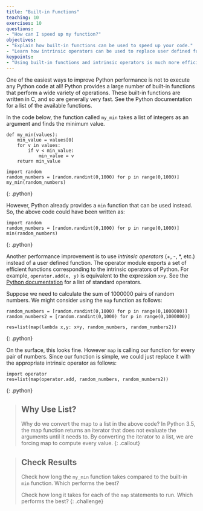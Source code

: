 ```yaml
---
title: "Built-in Functions"
teaching: 10
exercises: 10
questions:
- "How can I speed up my function?"
objectives:
- "Explain how built-in functions can be used to speed up your code."
- "Learn how intrinsic operators can be used to replace user defined functions."
keypoints:
- "Using built-in functions and intrinsic operators is much more efficient."
---
```

One of the easiest ways to improve Python performance is not to execute any 
Python code at all! Python provides a large number of built-in functions 
that perform a wide variety of operations. These built-in functions are written in C, 
and so are generally very fast. See the Python documentation for a list of the available 
functions.

In the code below, the function called `my_min` takes a list of integers as an argument 
and finds the minimum value.

~~~
def my_min(values):
    min_value = values[0]
    for v in values:
        if v < min_value:
            min_value = v
    return min_value

import random
random_numbers = [random.randint(0,1000) for p in range(0,1000)]
my_min(random_numbers)
~~~
{: .python}

However, Python already provides a `min` function that can be used instead. So, the above code
could have been written as:

~~~
import random
random_numbers = [random.randint(0,1000) for p in range(0,1000)]
min(random_numbers)
~~~
{: .python}

Another performance improvement is to use _intrinsic operators_ (+, -, *, etc.)
instead of a user defined function. The operator module exports a set of 
efficient functions corresponding to the intrinsic operators of Python. For example, 
`operator.add(x, y)` is equivalent to the expression `x+y`. See the 
[Python documentation](https://docs.python.org/2/library/operator.html#module-operator)
for a list of standard operators.

Suppose we need to calculate the sum of 1000000 pairs of random numbers. We might consider
using the `map` function as follows:

~~~
random_numbers = [random.randint(0,1000) for p in range(0,1000000)]
random_numbers2 = [random.randint(0,1000) for p in range(0,1000000)]

res=list(map(lambda x,y: x+y, random_numbers, random_numbers2))
~~~
{: .python}

On the surface, this looks fine. However `map` is calling our function for every pair of numbers. Since
our function is simple, we could just replace it with the appropriate intrinsic operator as follows:

~~~
import operator
res=list(map(operator.add, random_numbers, random_numbers2))
~~~
{: .python}

> ## Why Use List?
>
> Why do we convert the map to a list in the above code? In Python 3.5, the map function returns an iterator
> that does not evaluate the arguments until it needs to. By converting the iterator to a list, we
> are forcing map to compute every value.
{: .callout}

> ## Check Results
>
> 
> Check how long the `my_min` function takes compared to the built-in `min` function. Which performs the best?
>
> Check how long it takes for each of the `map` statements to run. Which performs the best?
{: .challenge}
